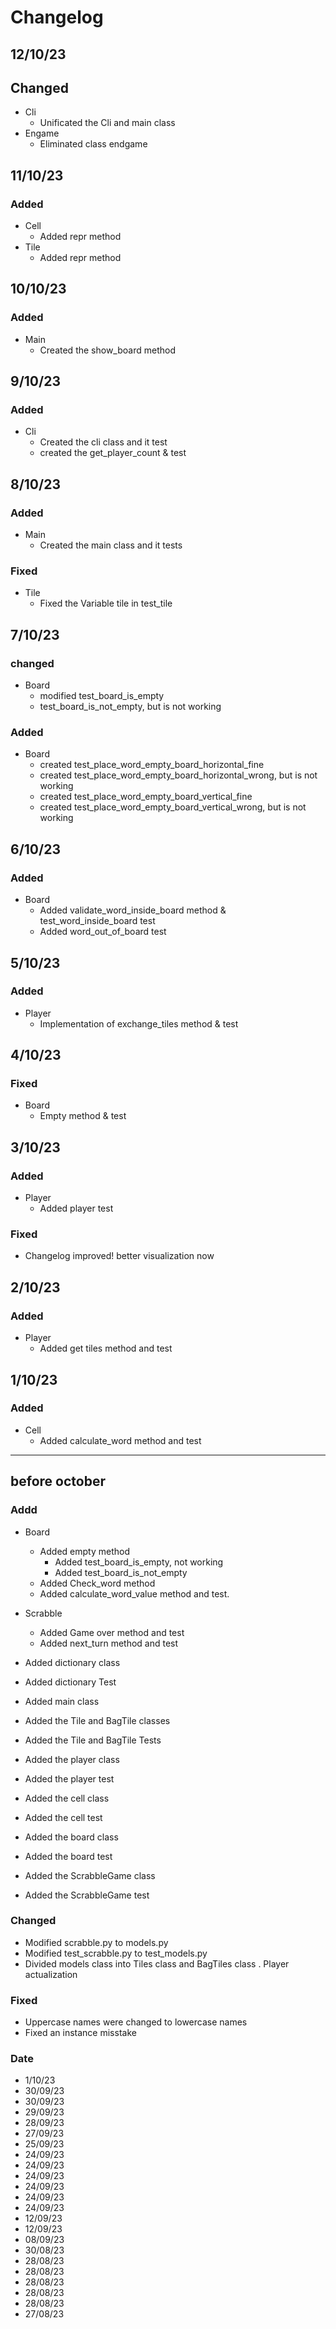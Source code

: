 # Changelog



## 12/10/23
## Changed
- Cli
    + Unificated the Cli and main class 
- Engame
    + Eliminated class endgame
## 11/10/23
### Added
- Cell
    + Added repr method
- Tile 
    + Added repr method
## 10/10/23
### Added
- Main
    + Created the show_board method
## 9/10/23
### Added
- Cli
    + Created the cli class and it test
    + created the get_player_count & test
## 8/10/23
### Added
- Main
    + Created the main class and it tests
### Fixed
- Tile
    + Fixed the Variable tile in test_tile
## 7/10/23
### changed
- Board
    + modified test_board_is_empty
    + test_board_is_not_empty, but is not working 
### Added
- Board 
    + created test_place_word_empty_board_horizontal_fine
    + created test_place_word_empty_board_horizontal_wrong, but is not working 
    + created test_place_word_empty_board_vertical_fine
    + created test_place_word_empty_board_vertical_wrong, but is not working 
## 6/10/23
### Added 
- Board
    + Added validate_word_inside_board method & test_word_inside_board test
    + Added word_out_of_board test
## 5/10/23
### Added 
- Player
    + Implementation of exchange_tiles method & test
## 4/10/23
### Fixed 
- Board
    + Empty method & test

## 3/10/23
### Added
- Player
    + Added player test

### Fixed 
- Changelog improved! better visualization now

## 2/10/23
### Added
- Player
    + Added get tiles  method and test   

## 1/10/23
### Added
- Cell
    + Added calculate_word method and test


---
## before october
### Addd 

- Board
    + Added empty method
        * Added test_board_is_empty, not working 
        * Added test_board_is_not_empty
    + Added Check_word method   
    + Added calculate_word_value method and test.
- Scrabble
    + Added Game over method and test
    + Added next_turn method and test


- Added dictionary class
- Added dictionary Test

- Added main class

- Added the Tile and BagTile classes
- Added the Tile and BagTile Tests

- Added the player class
- Added the player test

- Added the cell class
- Added the cell test

- Added the board class
- Added the board test

- Added the ScrabbleGame class
- Added the ScrabbleGame test



### Changed
- Modified scrabble.py to models.py
- Modified test_scrabble.py to test_models.py 
- Divided models class into Tiles class and BagTiles class 
. Player actualization
### Fixed

- Uppercase names were changed to lowercase names
- Fixed an instance misstake
### Date

- 1/10/23
- 30/09/23
- 30/09/23
- 29/09/23
- 28/09/23
- 27/09/23
- 25/09/23
- 24/09/23
- 24/09/23
- 24/09/23
- 24/09/23
- 24/09/23
- 24/09/23
- 12/09/23
- 12/09/23
- 08/09/23
- 30/08/23
- 28/08/23
- 28/08/23
- 28/08/23
- 28/08/23
- 28/08/23
- 27/08/23